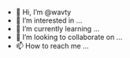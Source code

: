 - 👋 Hi, I’m @wavty
- 👀 I’m interested in ...
- 🌱 I’m currently learning ...
- 💞️ I’m looking to collaborate on ...
- 📫 How to reach me ...

<!---
wavty/wavty is a ✨ special ✨ repository because its `README.md` (this file) appears on your GitHub profile.
You can click the Preview link to take a look at your changes.
--->
